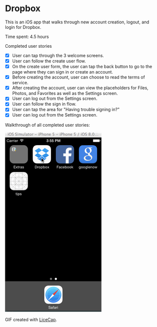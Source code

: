 Dropbox
=======

This is an iOS app that walks through new account creation, logout, and login for Dropbox.

Time spent: 4.5 hours

Completed user stories

 * [x] User can tap through the 3 welcome screens.
 * [x] User can follow the create user flow.
 * [x] On the create user form, the user can tap the back button to go to the page where they can sign in or create an account.
 * [x] Before creating the account, user can choose to read the terms of service.
 * [x] After creating the account, user can view the placeholders for Files, Photos, and Favorites as well as the Settings screen.
 * [x] User can log out from the Settings screen.
 * [x] User can follow the sign in flow.
 * [x] User can tap the area for "Having trouble signing in?"
 * [x] User can log out from the Settings screen.
 
 Walkthrough of all completed user stories:
 
![Video Walkthrough](dropbox_req.gif)

GIF created with [LiceCap](http://www.cockos.com/licecap/).
